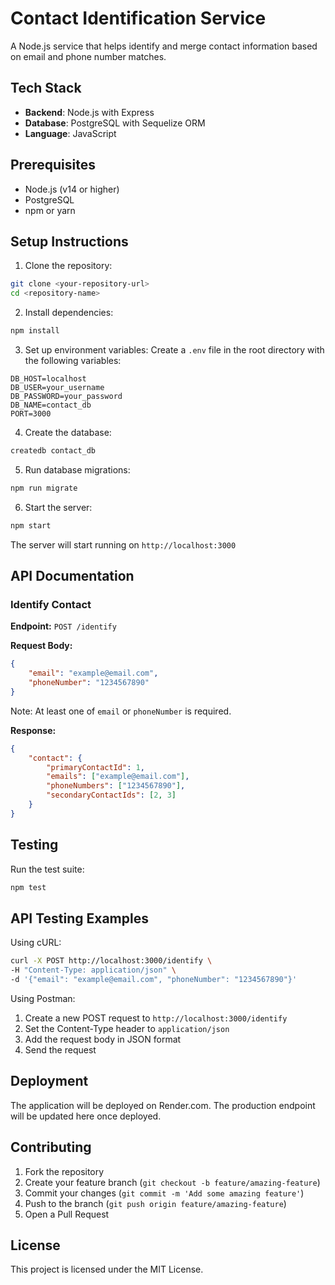 # Contact Identification Service

A Node.js service that helps identify and merge contact information based on email and phone number matches.

## Tech Stack

- **Backend**: Node.js with Express
- **Database**: PostgreSQL with Sequelize ORM
- **Language**: JavaScript

## Prerequisites

- Node.js (v14 or higher)
- PostgreSQL
- npm or yarn

## Setup Instructions

1. Clone the repository:
```bash
git clone <your-repository-url>
cd <repository-name>
```

2. Install dependencies:
```bash
npm install
```

3. Set up environment variables:
Create a `.env` file in the root directory with the following variables:
```env
DB_HOST=localhost
DB_USER=your_username
DB_PASSWORD=your_password
DB_NAME=contact_db
PORT=3000
```

4. Create the database:
```bash
createdb contact_db
```

5. Run database migrations:
```bash
npm run migrate
```

6. Start the server:
```bash
npm start
```

The server will start running on `http://localhost:3000`

## API Documentation

### Identify Contact

**Endpoint:** `POST /identify`

**Request Body:**
```json
{
    "email": "example@email.com",
    "phoneNumber": "1234567890"
}
```

Note: At least one of `email` or `phoneNumber` is required.

**Response:**
```json
{
    "contact": {
        "primaryContactId": 1,
        "emails": ["example@email.com"],
        "phoneNumbers": ["1234567890"],
        "secondaryContactIds": [2, 3]
    }
}
```

## Testing

Run the test suite:
```bash
npm test
```

## API Testing Examples

Using cURL:
```bash
curl -X POST http://localhost:3000/identify \
-H "Content-Type: application/json" \
-d '{"email": "example@email.com", "phoneNumber": "1234567890"}'
```

Using Postman:
1. Create a new POST request to `http://localhost:3000/identify`
2. Set the Content-Type header to `application/json`
3. Add the request body in JSON format
4. Send the request

## Deployment

The application will be deployed on Render.com. The production endpoint will be updated here once deployed.

## Contributing

1. Fork the repository
2. Create your feature branch (`git checkout -b feature/amazing-feature`)
3. Commit your changes (`git commit -m 'Add some amazing feature'`)
4. Push to the branch (`git push origin feature/amazing-feature`)
5. Open a Pull Request

## License

This project is licensed under the MIT License. 